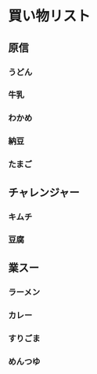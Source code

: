 # 買い物リスト
## 原信
### うどん
### 牛乳
### わかめ
### 納豆
### たまご
## チャレンジャー
### キムチ
### 豆腐
## 業スー
### ラーメン
### カレー
### すりごま
### めんつゆ